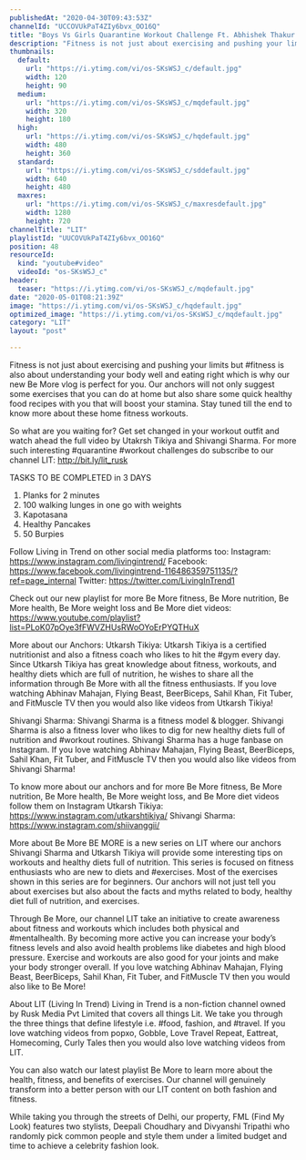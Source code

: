 ```yaml
---
publishedAt: "2020-04-30T09:43:53Z"
channelId: "UCCOVUkPaT4ZIy6bvx_OO16Q"
title: "Boys Vs Girls Quarantine Workout Challenge Ft. Abhishek Thakur | 14 Day Fitness Challenge |Day 10-12"
description: "Fitness is not just about exercising and pushing your limits but #fitness is also about understanding your body well and eating right which is why our new Be More vlog is perfect for you. Our anchors will not only suggest some exercises that you can do at home but also share some quick healthy food recipes with you that will boost your stamina. Stay tuned till the end to know more about these home fitness workouts.\n\nSo what are you waiting for? Get set changed in your workout outfit and watch ahead the full video by Utakrsh Tikiya and Shivangi Sharma. For more such interesting #quarantine #workout challenges do subscribe to our channel LIT: http://bit.ly/lit_rusk\n\nTASKS TO BE COMPLETED in 3 DAYS\n\n1. Planks for 2 minutes\n2. 100 walking lunges in one go with weights\n3. Kapotasana\n4. Healthy Pancakes\n5. 50 Burpies\n\nFollow Living in Trend on other social media platforms too: \nInstagram: https://www.instagram.com/livingintrend/ \nFacebook: https://www.facebook.com/livingintrend-116486359751135/?ref=page_internal \nTwitter: https://twitter.com/LivingInTrend1\n\nCheck out our new playlist for more Be More fitness, Be More nutrition, Be More health, Be More weight loss and Be More diet videos: https://www.youtube.com/playlist?list=PLoK07pOye3fFWVZHUsRWoOYoErPYQTHuX\n\nMore about our Anchors:\nUtkarsh Tikiya:\nUtkarsh Tikiya is a certified nutritionist and also a fitness coach who likes to hit the #gym every day. Since Utkarsh Tikiya has great knowledge about fitness, workouts, and healthy diets which are full of nutrition, he wishes to share all the information through Be More with all the fitness enthusiasts. If you love watching Abhinav Mahajan, Flying Beast, BeerBiceps, Sahil Khan, Fit Tuber, and FitMuscle TV then you would also like videos from Utkarsh Tikiya!\n\nShivangi Sharma:\nShivangi Sharma is a fitness model & blogger. Shivangi Sharma is also a fitness lover who likes to dig for new healthy diets full of nutrition and #workout routines. Shivangi Sharma has a huge fanbase on Instagram. If you love watching Abhinav Mahajan, Flying Beast, BeerBiceps, Sahil Khan, Fit Tuber, and FitMuscle TV then you would also like videos from Shivangi Sharma!\n\nTo know more about our anchors and for more Be More fitness, Be More nutrition, Be More health, Be More weight loss, and Be More diet videos follow them on Instagram\nUtkarsh Tikiya: https://www.instagram.com/utkarshtikiya/ \nShivangi Sharma: https://www.instagram.com/shiivanggii/\n\nMore about Be More\nBE MORE is a new series on LIT where our anchors Shivangi Sharma and Utkarsh Tikiya will provide some interesting tips on workouts and healthy diets full of nutrition. This series is focused on fitness enthusiasts who are new to diets and #exercises. Most of the exercises shown in this series are for beginners. Our anchors will not just tell you about exercises but also about the facts and myths related to body, healthy diet full of nutrition, and exercises.\n\nThrough Be More, our channel LIT take an initiative to create awareness about fitness and workouts which includes both physical and #mentalhealth. By becoming more active you can increase your body’s fitness levels and also avoid health problems like diabetes and high blood pressure. Exercise and workouts are also good for your joints and make your body stronger overall. If you love watching Abhinav Mahajan, Flying Beast, BeerBiceps, Sahil Khan, Fit Tuber, and FitMuscle TV then you would also like to Be More!\n\nAbout LIT (Living In Trend)\nLiving in Trend is a non-fiction channel owned by Rusk Media Pvt Limited that covers all things Lit. We take you through the three things that define lifestyle i.e. #food, fashion, and #travel. If you love watching videos from popxo, Gobble, Love Travel Repeat, Eattreat, Homecoming, Curly Tales then you would also love watching videos from LIT.\n\nYou can also watch our latest playlist Be More to learn more about the health, fitness, and benefits of exercises. Our channel will genuinely transform into a better person with our LIT content on both fashion and fitness.\n\nWhile taking you through the streets of Delhi, our property, FML (Find My Look) features two stylists, Deepali Choudhary and Divyanshi Tripathi who randomly pick common people and style them under a limited budget and time to achieve a celebrity fashion look."
thumbnails:
  default:
    url: "https://i.ytimg.com/vi/os-SKsWSJ_c/default.jpg"
    width: 120
    height: 90
  medium:
    url: "https://i.ytimg.com/vi/os-SKsWSJ_c/mqdefault.jpg"
    width: 320
    height: 180
  high:
    url: "https://i.ytimg.com/vi/os-SKsWSJ_c/hqdefault.jpg"
    width: 480
    height: 360
  standard:
    url: "https://i.ytimg.com/vi/os-SKsWSJ_c/sddefault.jpg"
    width: 640
    height: 480
  maxres:
    url: "https://i.ytimg.com/vi/os-SKsWSJ_c/maxresdefault.jpg"
    width: 1280
    height: 720
channelTitle: "LIT"
playlistId: "UUCOVUkPaT4ZIy6bvx_OO16Q"
position: 48
resourceId:
  kind: "youtube#video"
  videoId: "os-SKsWSJ_c"
header:
  teaser: "https://i.ytimg.com/vi/os-SKsWSJ_c/mqdefault.jpg"
date: "2020-05-01T08:21:39Z"
image: "https://i.ytimg.com/vi/os-SKsWSJ_c/hqdefault.jpg"
optimized_image: "https://i.ytimg.com/vi/os-SKsWSJ_c/mqdefault.jpg"
category: "LIT"
layout: "post"

---
```

Fitness is not just about exercising and pushing your limits but #fitness is also about understanding your body well and eating right which is why our new Be More vlog is perfect for you. Our anchors will not only suggest some exercises that you can do at home but also share some quick healthy food recipes with you that will boost your stamina. Stay tuned till the end to know more about these home fitness workouts.

So what are you waiting for? Get set changed in your workout outfit and watch ahead the full video by Utakrsh Tikiya and Shivangi Sharma. For more such interesting #quarantine #workout challenges do subscribe to our channel LIT: http://bit.ly/lit_rusk

TASKS TO BE COMPLETED in 3 DAYS

1. Planks for 2 minutes
2. 100 walking lunges in one go with weights
3. Kapotasana
4. Healthy Pancakes
5. 50 Burpies

Follow Living in Trend on other social media platforms too: 
Instagram: https://www.instagram.com/livingintrend/ 
Facebook: https://www.facebook.com/livingintrend-116486359751135/?ref=page_internal 
Twitter: https://twitter.com/LivingInTrend1

Check out our new playlist for more Be More fitness, Be More nutrition, Be More health, Be More weight loss and Be More diet videos: https://www.youtube.com/playlist?list=PLoK07pOye3fFWVZHUsRWoOYoErPYQTHuX

More about our Anchors:
Utkarsh Tikiya:
Utkarsh Tikiya is a certified nutritionist and also a fitness coach who likes to hit the #gym every day. Since Utkarsh Tikiya has great knowledge about fitness, workouts, and healthy diets which are full of nutrition, he wishes to share all the information through Be More with all the fitness enthusiasts. If you love watching Abhinav Mahajan, Flying Beast, BeerBiceps, Sahil Khan, Fit Tuber, and FitMuscle TV then you would also like videos from Utkarsh Tikiya!

Shivangi Sharma:
Shivangi Sharma is a fitness model & blogger. Shivangi Sharma is also a fitness lover who likes to dig for new healthy diets full of nutrition and #workout routines. Shivangi Sharma has a huge fanbase on Instagram. If you love watching Abhinav Mahajan, Flying Beast, BeerBiceps, Sahil Khan, Fit Tuber, and FitMuscle TV then you would also like videos from Shivangi Sharma!

To know more about our anchors and for more Be More fitness, Be More nutrition, Be More health, Be More weight loss, and Be More diet videos follow them on Instagram
Utkarsh Tikiya: https://www.instagram.com/utkarshtikiya/ 
Shivangi Sharma: https://www.instagram.com/shiivanggii/

More about Be More
BE MORE is a new series on LIT where our anchors Shivangi Sharma and Utkarsh Tikiya will provide some interesting tips on workouts and healthy diets full of nutrition. This series is focused on fitness enthusiasts who are new to diets and #exercises. Most of the exercises shown in this series are for beginners. Our anchors will not just tell you about exercises but also about the facts and myths related to body, healthy diet full of nutrition, and exercises.

Through Be More, our channel LIT take an initiative to create awareness about fitness and workouts which includes both physical and #mentalhealth. By becoming more active you can increase your body’s fitness levels and also avoid health problems like diabetes and high blood pressure. Exercise and workouts are also good for your joints and make your body stronger overall. If you love watching Abhinav Mahajan, Flying Beast, BeerBiceps, Sahil Khan, Fit Tuber, and FitMuscle TV then you would also like to Be More!

About LIT (Living In Trend)
Living in Trend is a non-fiction channel owned by Rusk Media Pvt Limited that covers all things Lit. We take you through the three things that define lifestyle i.e. #food, fashion, and #travel. If you love watching videos from popxo, Gobble, Love Travel Repeat, Eattreat, Homecoming, Curly Tales then you would also love watching videos from LIT.

You can also watch our latest playlist Be More to learn more about the health, fitness, and benefits of exercises. Our channel will genuinely transform into a better person with our LIT content on both fashion and fitness.

While taking you through the streets of Delhi, our property, FML (Find My Look) features two stylists, Deepali Choudhary and Divyanshi Tripathi who randomly pick common people and style them under a limited budget and time to achieve a celebrity fashion look.